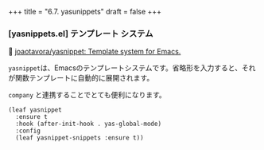 +++
title = "6.7. yasunippets"
draft = false
+++
### [yasnippets.el] テンプレート システム
🔗 [joaotavora/yasnippet: Template system for Emacs.](https://github.com/joaotavora/yasnippet) 

`yasnippet`は、Emacsのテンプレートシステムです。省略形を入力すると、それが関数テンプレートに自動的に展開されます。

`company` と連携することでとても便利になります。

```elisp
(leaf yasnippet
  :ensure t
  :hook (after-init-hook . yas-global-mode)
  :config
  (leaf yasnippet-snippets :ensure t))
```
